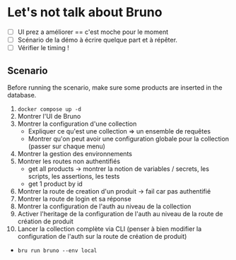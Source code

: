 # Let's not talk about Bruno

* [ ] UI prez a améliorer == c'est moche pour le moment
* [ ] Scénario de la démo à écrire quelque part et à répêter.
* [ ] Vérifier le timing !

## Scenario

Before running the scenario, make sure some products are inserted in the database.

1. `docker compose up -d`
2. Montrer l'UI de Bruno
3. Montrer la configuration d'une collection
   * Expliquer ce qu'est une collection => un ensemble de requêtes
   * Montrer qu'on peut avoir une configuration globale pour la collection (passer sur chaque menu)
4. Montrer la gestion des environnements
5. Montrer les routes non authentifiés
   * get all products -> montrer la notion de variables / secrets, les scripts, les assertions, les tests
   * get 1 product by id
6. Montrer la route de creation d'un produit -> fail car pas authentifié
7. Montrer la route de login et sa réponse
8. Montrer la configuration de l'auth au niveau de la collection
9. Activer l'heritage de la configuration de l'auth au niveau de la route de création de produit
10. Lancer la collection complète via CLI (penser à bien modifier la configuration de l'auth sur la route de création de produit)
   * `bru run bruno --env local`